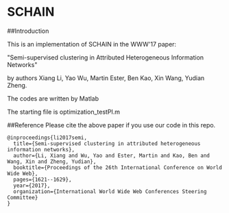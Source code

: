 # SCHAIN
##Introduction

This is an implementation of SCHAIN in the WWW'17 paper:

"Semi-supervised clustering in Attributed Heterogeneous Information Networks" 

by authors Xiang Li, Yao Wu, Martin Ester, Ben Kao, Xin Wang, Yudian Zheng.

The codes are written by Matlab

The starting file is optimization_testPI.m


##Reference
Please cite the above paper if you use our code in this repo.

```
@inproceedings{li2017semi,
  title={Semi-supervised clustering in attributed heterogeneous information networks},
  author={Li, Xiang and Wu, Yao and Ester, Martin and Kao, Ben and Wang, Xin and Zheng, Yudian},
  booktitle={Proceedings of the 26th International Conference on World Wide Web},
  pages={1621--1629},
  year={2017},
  organization={International World Wide Web Conferences Steering Committee}
}
```

